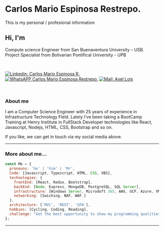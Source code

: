 # Carlos Mario Espinosa Restrepo.

This is my personal / profesional information

<h2> Hi, I'm </h2>
<p>Compute science Engineer from San Buenaventura University – USB. </br>
Project Specialist from Bolivarian Pontifical University - UPB
</p> 
</br>


[![Linkedin: Carlos Mario Espinosa R.](https://img.shields.io/badge/-Linkedin-blue?style=flat-square&logo=Linkedin&logoColor=white&link=https://www.linkedin.com/in/carlosespinosa66/)](https://www.linkedin.com/in/carlosespinosa66/)
[![WhatsAPP Carlos Mario Espinosa Restrepo. ](https://img.shields.io/badge/-WhatsApp-darkgreen?style=flat-square&logo=Whatsapp&logoColor=white&link=https://api.whatsapp.com/send/?phone=573113342883&text&app_absent=0)](https://api.whatsapp.com/send/?phone=573113342883&text&app_absent=0)
[![Mail: Axel Lois](https://img.shields.io/badge/-Mail-red?style=flat-square&logo=Gmail&logoColor=white&link=mailto:carlosespinosa66@outlook.com)](mailto:carlosespinosa66@outlook.com)


</br>

### About me

<p>I am a Computer Science Engineer with 25 years of experience in Infrastructure Technology Fleld. Lately I’ve been taking a BootCamp Training at Henry Institute in FullStack Developer technologies like React, Javascript, Nodejs, HTML, CSS, Bootstrap and so on.</p>
<p> If you like, we can get in touch via my social media above.</p>
<hr>

### More about me...

```javascript
const Me = {
  pronouns: 'he' | 'him' | 'Mr',
  Code: [Javascript, Typescript, HTML, CSS, VBS],
  technologies: {
    frontEnd: [React, Redux, Bootstrap],
    backEnd: [Node, Express, MongoDB, PostgreSQL, SQL Server],
    infrastructure: [Windows Server, Microdoft 365, AWS, GCP, Azure, VMware, Hyper V.],
    networking: [Swiching, NAF, WAF.]
  },
  architecture: ['MVC', 'REST', 'SPA'],
  hobbies: [Cycling, Coding, Reading],
  challenge: "Get the best opportunity to show my programming qualities.",
};
```

<hr>

